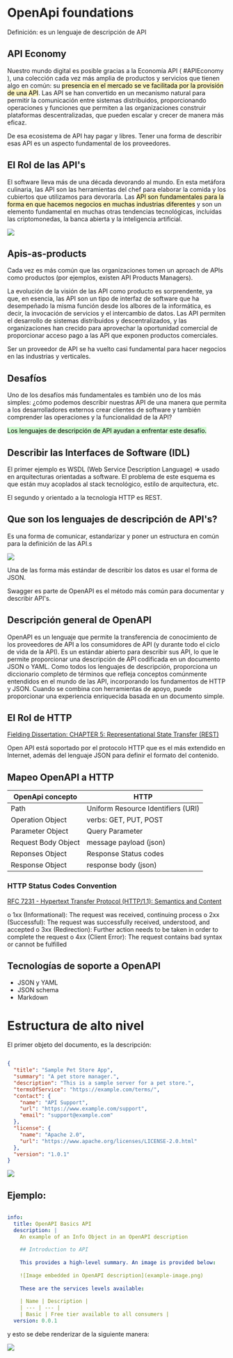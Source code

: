 # OpenApi foundations

Definición: es un lenguaje de descripción de API

## API Economy

Nuestro mundo digital es posible gracias a la Economía API ( #APIEconomy ), una colección cada vez más amplia de productos y servicios que tienen algo en común: su <mark style="background: #FFF3A3A6;">presencia en el mercado se ve facilitada por la provisión de una API</mark>. Las API se han convertido en un mecanismo natural para permitir la comunicación entre sistemas distribuidos, proporcionando operaciones y funciones que permiten a las organizaciones construir plataformas descentralizadas, que pueden escalar y crecer de manera más eficaz.

De esa ecosistema de API hay pagar y libres. Tener una forma de describir esas API es un aspecto fundamental de los proveedores.

## El Rol de las API's

El software lleva más de una década devorando al mundo. En esta metáfora culinaria, las API son las herramientas del chef para elaborar la comida y los cubiertos que utilizamos para devorarla. Las <mark style="background: #FFF3A3A6;">API son fundamentales para la forma en que hacemos negocios en muchas industrias diferentes</mark> y son un elemento fundamental en muchas otras tendencias tecnológicas, incluidas las criptomonedas, la banca abierta y la inteligencia artificial.

![](../../images/rol_apis_uber.png)

## Apis-as-products

Cada vez es más común que las organizaciones tomen un aproach de APIs como productos (por ejemplos, existen API Products Managers). 

La evolución de la visión de las API como producto es sorprendente, ya que, en esencia, las API son un tipo de interfaz de software que ha desempeñado la misma función desde los albores de la informática, es decir, la invocación de servicios y el intercambio de datos. Las API permiten el desarrollo de sistemas distribuidos y descentralizados, y las organizaciones han crecido para aprovechar la oportunidad comercial de proporcionar acceso pago a las API que exponen productos comerciales.

Ser un proveedor de API se ha vuelto casi fundamental para hacer negocios en las industrias y verticales.

## Desafíos

Uno de los desafíos más fundamentales es también uno de los más simples: ¿cómo podemos describir nuestras API de una manera que permita a los desarrolladores externos crear clientes de software y también comprender las operaciones y la funcionalidad de la API?

<mark style="background: #BBFABBA6;">Los lenguajes de descripción de API ayudan a enfrentar este desafío.</mark>

## Describir las Interfaces de Software (IDL)

El primer ejemplo es WSDL (Web Service Description Language) => usado en arquitecturas orientadas a software. El problema de este esquema es que están muy acoplados al stack tecnológico, estilo de arquitectura, etc.

El segundo y orientado a la tecnología HTTP es REST.

## Que son los lenguajes de descripción de API's?

Es una forma de comunicar, estandarizar y poner un estructura en común para la definición de las API.s

![](../../images/api_structure.png)

Una de las forma más estándar de describir los datos es usar el forma de JSON.

Swagger es parte de OpenAPI es el método más común para documentar y describir API's.

## Descripción general de OpenAPI

OpenAPI es un lenguaje que permite la transferencia de conocimiento de los proveedores de API a los consumidores de API (y durante todo el ciclo de vida de la API). Es un estándar abierto para describir sus API, lo que le permite proporcionar una descripción de API codificada en un documento JSON o YAML. Como todos los lenguajes de descripción, proporciona un diccionario completo de términos que refleja conceptos comúnmente entendidos en el mundo de las API, incorporando los fundamentos de HTTP y JSON. Cuando se combina con herramientas de apoyo, puede proporcionar una experiencia enriquecida basada en un documento simple.

## El Rol de HTTP

[Fielding Dissertation: CHAPTER 5: Representational State Transfer (REST)](https://ics.uci.edu/~fielding/pubs/dissertation/rest_arch_style.htm)

Open API está soportado por el protocolo HTTP que es el más extendido en Internet, además del lenguaje JSON para definir el formato del contenido.


## Mapeo OpenAPI a HTTP

| OpenApi concepto    | HTTP                               |
| ------------------- | ---------------------------------- |
| Path                | Uniform Resource Identifiers (URI) |
| Operation Object    | verbs: GET, PUT, POST              |
| Parameter Object    | Query Parameter                    |
| Request Body Object | message payload (json)             |
| Reponses Object     | Response Status codes              |
| Response Object     | response body (json)               |

### HTTP Status Codes Convention 

[RFC 7231 - Hypertext Transfer Protocol (HTTP/1.1): Semantics and Content](https://datatracker.ietf.org/doc/html/rfc7231#section-6)

   o  1xx (Informational): The request was received, continuing process
   o  2xx (Successful): The request was successfully received, understood, and accepted
   o  3xx (Redirection): Further action needs to be taken in order to complete the request
   o  4xx (Client Error): The request contains bad syntax or cannot be fulfilled

## Tecnologías de soporte a OpenAPI

 - JSON y YAML
 - JSON schema
 - Markdown

# Estructura de alto nivel

El primer objeto del documento, es la descripción:

```json

{
  "title": "Sample Pet Store App",
  "summary": "A pet store manager.",
  "description": "This is a sample server for a pet store.",
  "termsOfService": "https://example.com/terms/",
  "contact": {
    "name": "API Support",
    "url": "https://www.example.com/support",
    "email": "support@example.com"
  },
  "license": {
    "name": "Apache 2.0",
    "url": "https://www.apache.org/licenses/LICENSE-2.0.html"
  },
  "version": "1.0.1"
}

```

![](../../images/openAPI_object_root.png)

## Ejemplo:

```yaml

info:  
  title: OpenAPI Basics API  
  description: |  
    An example of an Info Object in an OpenAPI description  
  
    ## Introduction to API
  
    This provides a high-level summary. An image is provided below:  
  
    ![Image embedded in OpenAPI description](example-image.png)  
  
    These are the services levels available:  
  
    | Name | Description |  
    | --- | --- |  
    | Basic | Free tier available to all consumers |  
  version: 0.0.1

```

y esto se debe renderizar de la siguiente manera:

![](../../images/openapi_render.png)